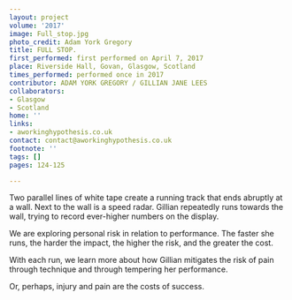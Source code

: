 ```yaml
---
layout: project
volume: '2017'
image: Full_stop.jpg
photo_credit: Adam York Gregory
title: FULL STOP.
first_performed: first performed on April 7, 2017
place: Riverside Hall, Govan, Glasgow, Scotland
times_performed: performed once in 2017
contributor: ADAM YORK GREGORY / GILLIAN JANE LEES
collaborators:
- Glasgow
- Scotland
home: ''
links:
- aworkinghypothesis.co.uk
contact: contact@aworkinghypothesis.co.uk
footnote: ''
tags: []
pages: 124-125

---
```


Two parallel lines of white tape create a running track that ends abruptly at a wall. Next to the wall is a speed radar. Gillian repeatedly runs towards the wall, trying to record ever-higher numbers on the display.

We are exploring personal risk in relation to performance. The faster she runs, the harder the impact, the higher the risk, and the greater the cost.

With each run, we learn more about how Gillian mitigates the risk of pain through technique and through tempering her performance.

Or, perhaps, injury and pain are the costs of success.
